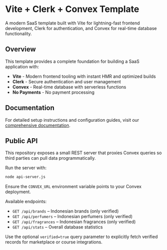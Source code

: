 # Vite + Clerk + Convex Template

A modern SaaS template built with Vite for lightning-fast frontend development, Clerk for authentication, and Convex for real-time database functionality.

## Overview

This template provides a complete foundation for building a SaaS application with:

- **Vite** - Modern frontend tooling with instant HMR and optimized builds
- **Clerk** - Secure authentication and user management
- **Convex** - Real-time database with serverless functions
- **No Payments** - No payment processing

## Documentation

For detailed setup instructions and configuration guides, visit our [comprehensive documentation](https://tempolabsinc.mintlify.app/ViteClerkConvexStripe).
## Public API

This repository exposes a small REST server that proxies Convex queries so third parties can pull data programmatically.

Run the server with:

```bash
node api-server.js
```

Ensure the `CONVEX_URL` environment variable points to your Convex deployment.

Available endpoints:

- `GET /api/brands` – Indonesian brands (only verified)
- `GET /api/perfumers` – Indonesian perfumers (only verified)
- `GET /api/fragrances` – Indonesian fragrances (only verified)
- `GET /api/stats` – Overall database statistics

Use the optional `verified=true` query parameter to explicitly fetch verified
records for marketplace or course integrations.
